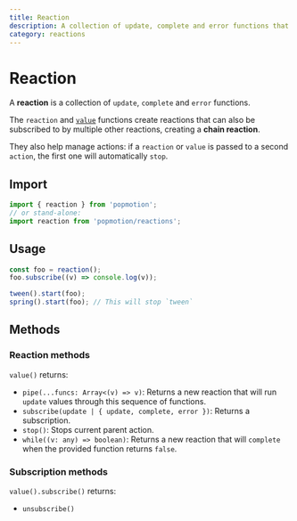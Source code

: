 ```yaml
---
title: Reaction
description: A collection of update, complete and error functions that are subscribable.
category: reactions
---
```


# Reaction

A **reaction** is a collection of `update`, `complete` and `error` functions. 

The `reaction` and [`value`](/api/value) functions create reactions that can also be subscribed to by multiple other reactions, creating a **chain reaction**.

They also help manage actions: if a `reaction` or `value` is passed to a second `action`, the first one will automatically `stop`.

## Import

```javascript
import { reaction } from 'popmotion';
// or stand-alone:
import reaction from 'popmotion/reactions';
```

## Usage

```javascript
const foo = reaction();
foo.subscribe((v) => console.log(v));

tween().start(foo);
spring().start(foo); // This will stop `tween`
```

## Methods

### Reaction methods

`value()` returns:

- `pipe(...funcs: Array<(v) => v)`: Returns a new reaction that will run `update` values through this sequence of functions.
- `subscribe(update | { update, complete, error })`: Returns a subscription.
- `stop()`: Stops current parent action.
- `while((v: any) => boolean)`: Returns a new reaction that will `complete` when the provided function returns `false`.

### Subscription methods

`value().subscribe()` returns:

- `unsubscribe()`
